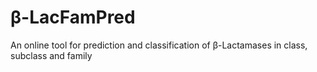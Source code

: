 # β-LacFamPred
An online tool for prediction and classification of β-Lactamases in class, subclass and family

